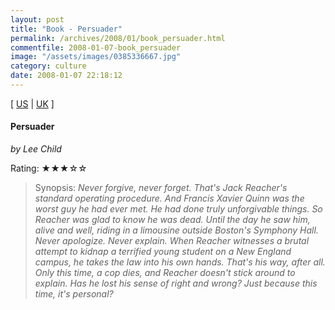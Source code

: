 ```yaml
---
layout: post
title: "Book - Persuader"
permalink: /archives/2008/01/book_persuader.html
commentfile: 2008-01-07-book_persuader
image: "/assets/images/0385336667.jpg"
category: culture
date: 2008-01-07 22:18:12
---
```


\[ [US](http://www.amazon.com/o/asin/0385336667) | [UK](http://www.amazon.co.uk/o/asin/0385336667) \]

#### Persuader

<em>by Lee Child</em>

Rating: ★★★☆☆

> Synopsis: <em>Never forgive, never forget. That's Jack Reacher's standard operating procedure. And Francis Xavier Quinn was the worst guy he had ever met. He had done truly unforgivable things. So Reacher was glad to know he was dead. Until the day he saw him, alive and well, riding in a limousine outside Boston's Symphony Hall. Never apologize. Never explain. When Reacher witnesses a brutal attempt to kidnap a terrified young student on a New England campus, he takes the law into his own hands. That's his way, after all. Only this time, a cop dies, and Reacher doesn't stick around to explain. Has he lost his sense of right and wrong? Just because this time, it's personal?</em>
